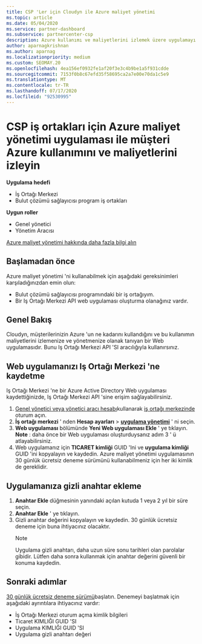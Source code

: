 ```yaml
---
title: CSP 'Ler için Cloudyn ile Azure maliyet yönetimi
ms.topic: article
ms.date: 05/04/2020
ms.service: partner-dashboard
ms.subservice: partnercenter-csp
description: Azure kullanımı ve maliyetlerini izlemek üzere uygulamayı kullanabilmeniz için Cloudyn Web uygulamasını nasıl kaydedeceğinizi ve Iş Ortağı Merkezi 'nde BT için gizli anahtar nasıl kullanacağınızı öğrenin.
author: aparnagkrishnan
ms.author: aparnag
ms.localizationpriority: medium
ms.custom: SEOMAY.20
ms.openlocfilehash: 4ea156ef0932fe1af20f3e3c4b9be1a5f931cdde
ms.sourcegitcommit: 7153f0b8c67efd35f58695ca2a7e00e70da1c5e9
ms.translationtype: MT
ms.contentlocale: tr-TR
ms.lasthandoff: 07/17/2020
ms.locfileid: "92530995"
---
```

# <a name="track-customer-azure-usage-and-costs-with-the-azure-cost-management-app-for-csp-partners"></a>CSP iş ortakları için Azure maliyet yönetimi uygulaması ile müşteri Azure kullanımını ve maliyetlerini izleyin  

**Uygulama hedefi**

- İş Ortağı Merkezi
- Bulut çözümü sağlayıcısı program iş ortakları

**Uygun roller**

- Genel yönetici
- Yönetim Aracısı

[Azure maliyet yönetimi hakkında daha fazla bilgi alın](https://go.microsoft.com/fwlink/p/?linkid=857893)

## <a name="before-you-begin"></a>Başlamadan önce
Azure maliyet yönetimi 'ni kullanabilmek için aşağıdaki gereksinimleri karşıladığınızdan emin olun:

- Bulut çözümü sağlayıcısı programındaki bir iş ortağıyım.
- Bir Iş Ortağı Merkezi API web uygulaması oluşturma olanağınız vardır.

## <a name="overview"></a>Genel Bakış

Cloudyn, müşterilerinizin Azure 'un ne kadarını kullandığını ve bu kullanımın maliyetlerini izlemenize ve yönetmenize olanak tanıyan bir Web uygulamasıdır. Bunu Iş Ortağı Merkezi API 'SI aracılığıyla kullanırsınız.

## <a name="register-your-web-app-in-the-partner-center"></a>Web uygulamanızı Iş Ortağı Merkezi 'ne kaydetme
Iş Ortağı Merkezi 'ne bir Azure Active Directory Web uygulaması kaydettiğinizde, Iş Ortağı Merkezi API 'sine erişim sağlayabilirsiniz. 
1.  [Genel yönetici veya yönetici aracı hesabı](create-user-accounts-and-set-permissions.md)kullanarak [iş ortağı merkezinde](https://partnercenter.microsoft.com/pcv/dashboard/overview) oturum açın.
2.  **İş ortağı merkezi** ' nden **Hesap ayarları** &gt; **[uygulama yönetimi](https://partnercenter.microsoft.com/pcv/apiintegration/appmanagement)** ' ni seçin.
3.  **Web uygulaması** bölümünde **Yeni Web uygulaması Ekle** ' ye tıklayın.
<br> **Note** : daha önce bir Web uygulaması oluşturduysanız adım 3 ' ü atlayabilirsiniz.
4.  Web uygulamanız için **TICARET kimliği** GUID 'Ini ve **uygulama kimliği** GUID 'ini kopyalayın ve kaydedin. Azure maliyet yönetimi uygulamasının 30 günlük ücretsiz deneme sürümünü kullanabilmeniz için her iki kimlik de gereklidir.

## <a name="add-a-secret-key-to-your-app"></a>Uygulamanıza gizli anahtar ekleme
1. **Anahtar Ekle** düğmesinin yanındaki açılan kutuda 1 veya 2 yıl bir süre seçin.
2. **Anahtar Ekle** ' ye tıklayın. 
3. Gizli anahtar değerini kopyalayın ve kaydedin. 30 günlük ücretsiz deneme için buna ihtiyacınız olacaktır.<br>
   > [!NOTE]  
   > Uygulama gizli anahtarı, daha uzun süre sonu tarihleri olan parolalar gibidir. Lütfen daha sonra kullanmak için anahtar değerini güvenli bir konuma kaydedin.

## <a name="next-steps"></a>Sonraki adımlar
[30 günlük ücretsiz deneme sürümü](https://go.microsoft.com/fwlink/?linkid=857895)başlatın.
Denemeyi başlatmak için aşağıdaki ayrıntılara ihtiyacınız vardır:
- İş Ortağı Merkezi oturum açma kimlik bilgileri
- Ticaret KIMLIĞI GUID 'SI
- Uygulama KIMLIĞI GUID 'SI
- Uygulama gizli anahtarı değeri
